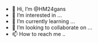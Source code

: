 - 👋 Hi, I’m @HM24gans
- 👀 I’m interested in ...
- 🌱 I’m currently learning ...
- 💞️ I’m looking to collaborate on ...
- 📫 How to reach me ..

<!---
HM24gans/HM24gans is a ✨ special ✨ repository because its `README.md` (this file) appears on your GitHub profile.
You can click the Preview link to take a look at your changes.
--->
